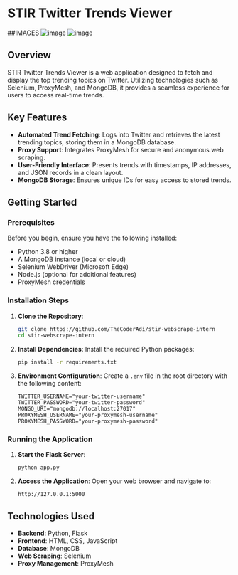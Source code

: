 # STIR Twitter Trends Viewer
##IMAGES
![image](https://github.com/user-attachments/assets/9c7bf95d-4d21-4131-854e-f94d8532349f)
![image](https://github.com/user-attachments/assets/9509ef94-8fa4-42a1-b6bc-2ab7d65f7bc1)
## Overview

STIR Twitter Trends Viewer is a web application designed to fetch and display the top trending topics on Twitter. Utilizing technologies such as Selenium, ProxyMesh, and MongoDB, it provides a seamless experience for users to access real-time trends.

## Key Features

- **Automated Trend Fetching**: Logs into Twitter and retrieves the latest trending topics, storing them in a MongoDB database.
- **Proxy Support**: Integrates ProxyMesh for secure and anonymous web scraping.
- **User-Friendly Interface**: Presents trends with timestamps, IP addresses, and JSON records in a clean layout.
- **MongoDB Storage**: Ensures unique IDs for easy access to stored trends.

## Getting Started

### Prerequisites

Before you begin, ensure you have the following installed:

- Python 3.8 or higher
- A MongoDB instance (local or cloud)
- Selenium WebDriver (Microsoft Edge)
- Node.js (optional for additional features)
- ProxyMesh credentials

### Installation Steps

1. **Clone the Repository**:
   ```bash
   git clone https://github.com/TheCoderAdi/stir-webscrape-intern
   cd stir-webscrape-intern
   ```

2. **Install Dependencies**:
   Install the required Python packages:
   ```bash
   pip install -r requirements.txt
   ```

3. **Environment Configuration**:
   Create a `.env` file in the root directory with the following content:
   ```plaintext
   TWITTER_USERNAME="your-twitter-username"
   TWITTER_PASSWORD="your-twitter-password"
   MONGO_URI="mongodb://localhost:27017"
   PROXYMESH_USERNAME="your-proxymesh-username"
   PROXYMESH_PASSWORD="your-proxymesh-password"
   ```

### Running the Application

1. **Start the Flask Server**:
   ```bash
   python app.py
   ```

2. **Access the Application**:
   Open your web browser and navigate to:
   ```
   http://127.0.0.1:5000
   ```

## Technologies Used

- **Backend**: Python, Flask
- **Frontend**: HTML, CSS, JavaScript
- **Database**: MongoDB
- **Web Scraping**: Selenium
- **Proxy Management**: ProxyMesh
